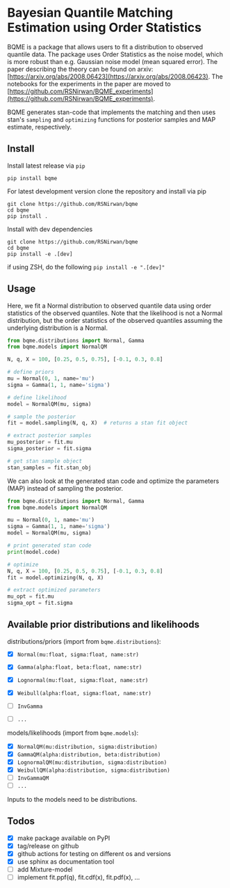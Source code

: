 # Bayesian Quantile Matching Estimation using Order Statistics


BQME is a package that allows users to fit a distribution to observed quantile data. The package uses Order Statistics as the noise model, which is more robust than e.g. Gaussian noise model (mean squared error). The paper describing the theory can be found on arxiv: [https://arxiv.org/abs/2008.06423](https://arxiv.org/abs/2008.06423). The notebooks for the experiments in the paper are moved to [https://github.com/RSNirwan/BQME_experiments](https://github.com/RSNirwan/BQME_experiments).

BQME generates stan-code that implements the matching and then uses stan's `sampling` and `optimizing` functions for posterior samples and MAP estimate, respectively.


## Install

Install latest release via `pip`

```shell
pip install bqme
```

For latest development version clone the repository and install via pip

```shell
git clone https://github.com/RSNirwan/bqme
cd bqme
pip install .
```

Install with dev dependencies 

```shell
git clone https://github.com/RSNirwan/bqme
cd bqme
pip install -e .[dev]
```
if using ZSH, do the following  `pip install -e ".[dev]"`


## Usage

Here, we fit a Normal distribution to observed quantile data using order statistics of the observed quantiles.
Note that the likelihood is not a Normal distribution, but the order statistics of the observed quantiles assuming the underlying distribution is a Normal.

```python
from bqme.distributions import Normal, Gamma
from bqme.models import NormalQM

N, q, X = 100, [0.25, 0.5, 0.75], [-0.1, 0.3, 0.8]

# define priors
mu = Normal(0, 1, name='mu')
sigma = Gamma(1, 1, name='sigma')

# define likelihood
model = NormalQM(mu, sigma)

# sample the posterior
fit = model.sampling(N, q, X)  # returns a stan fit object

# extract posterior samples
mu_posterior = fit.mu
sigma_posterior = fit.sigma

# get stan sample object
stan_samples = fit.stan_obj
```

We can also look at the generated stan code and optimize the parameters (MAP) instead of sampling the posterior.

```python
from bqme.distributions import Normal, Gamma
from bqme.models import NormalQM

mu = Normal(0, 1, name='mu')
sigma = Gamma(1, 1, name='sigma')
model = NormalQM(mu, sigma)

# print generated stan code
print(model.code)

# optimize
N, q, X = 100, [0.25, 0.5, 0.75], [-0.1, 0.3, 0.8]
fit = model.optimizing(N, q, X)

# extract optimized parameters
mu_opt = fit.mu
sigma_opt = fit.sigma
```

## Available prior distributions and likelihoods

distributions/priors (import from `bqme.distributions`): 

* [x] `Normal(mu:float, sigma:float, name:str)`
* [x] `Gamma(alpha:float, beta:float, name:str)`
* [x] `Lognormal(mu:float, sigma:float, name:str)`
* [x] `Weibull(alpha:float, sigma:float, name:str)`
* [ ] `InvGamma`
* [ ] `...`


models/likelihoods (import from `bqme.models`):

* [x] `NormalQM(mu:distribution, sigma:distribution)`
* [x] `GammaQM(alpha:distribution, beta:distribution)`
* [x] `LognormalQM(mu:distribution, sigma:distribution)`
* [x] `WeibullQM(alpha:distribution, sigma:distribution)`
* [ ] `InvGammaQM`
* [ ] `...`

Inputs to the models need to be distributions.

## Todos

- [x] make package available on PyPI
- [x] tag/release on github
- [x] github actions for testing on different os and versions
- [x] use sphinx as documentation tool
- [ ] add Mixture-model
- [ ] implement fit.ppf(q), fit.cdf(x), fit.pdf(x), ...
